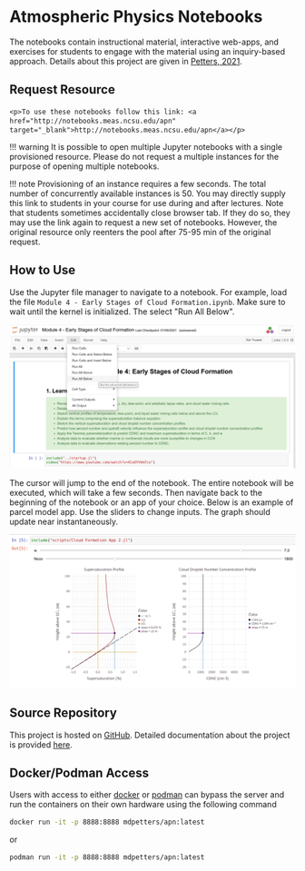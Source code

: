 # Atmospheric Physics Notebooks

The notebooks contain instructional material, interactive web-apps, and exercises for students to engage with the material using an inquiry-based approach. Details about this project are given in [Petters, 2021](https://journals.ametsoc.org/view/journals/bams/102/3/BAMS-D-20-0072.1.xml). 

## Request Resource

```@raw html 
<p>To use these notebooks follow this link: <a href="http://notebooks.meas.ncsu.edu/apn" target="_blank">http://notebooks.meas.ncsu.edu/apn</a></p> 
```

!!! warning
    It is possible to open multiple Jupyter notebooks with a single provisioned resource. Please do not request a multiple instances for the purpose of opening multiple notebooks.  


!!! note
    Provisioning of an instance requires a few seconds. The total number of concurrently available instances is 50. You may directly supply this link to students in your course for use during and after lectures. Note that students sometimes accidentally close browser tab. If they do so, they may use the link again to request a new set of notebooks. However, the original resource only reenters the pool after 75-95 min of the original request. 

## How to Use

Use the Jupyter file manager to navigate to a notebook. For example, load the file ```Module 4 - Early Stages of Cloud Formation.ipynb```. Make sure to wait until the kernel is initialized. The select "Run All Below".  

![](assets/module.png)

The cursor will jump to the end of the notebook. The entire notebook will be executed, which will take a few seconds. Then navigate back to the beginning of the notebook or an app of your choice. Below is an example of parcel model app. Use the sliders to change inputs. The graph should update near instantaneously. 

![](assets/model.png)

## Source Repository

This project is hosted on [GitHub](https://github.com/mdpetters/Atmospheric-Physics-Notebooks). Detailed documentation about the project is provided [here](https://mdpetters.github.io/Atmospheric-Physics-Notebooks/v2008/).  

## Docker/Podman Access

Users with access to either [docker](https://docs.docker.com/get-docker/) or [podman](https://podman.io/getting-started/installation) can bypass the server and run the containers on their own hardware using the following command

```bash
docker run -it -p 8888:8888 mdpetters/apn:latest
```

or

```bash
podman run -it -p 8888:8888 mdpetters/apn:latest
```